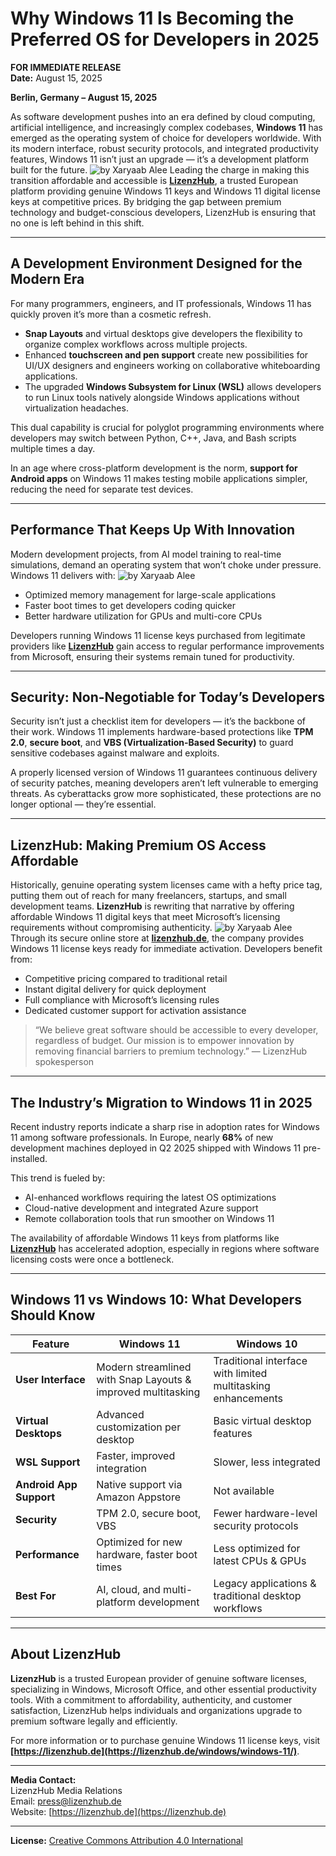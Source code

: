 # Why Windows 11 Is Becoming the Preferred OS for Developers in 2025

**FOR IMMEDIATE RELEASE**  
**Date:** August 15, 2025  

**Berlin, Germany – August 15, 2025**  

As software development pushes into an era defined by cloud computing, artificial intelligence, and increasingly complex codebases, **Windows 11** has emerged as the operating system of choice for developers worldwide. With its modern interface, robust security protocols, and integrated productivity features, Windows 11 isn’t just an upgrade — it’s a development platform built for the future.
![by Xaryaab Alee](https://github.com/XaryaabAlee/press-release-images/blob/main/0.png)
Leading the charge in making this transition affordable and accessible is **[LizenzHub](https://lizenzhub.de/windows/windows-11/)**, a trusted European platform providing genuine Windows 11 keys and Windows 11 digital license keys at competitive prices. By bridging the gap between premium technology and budget-conscious developers, LizenzHub is ensuring that no one is left behind in this shift.

---

## A Development Environment Designed for the Modern Era

For many programmers, engineers, and IT professionals, Windows 11 has quickly proven it’s more than a cosmetic refresh.  

- **Snap Layouts** and virtual desktops give developers the flexibility to organize complex workflows across multiple projects.  
- Enhanced **touchscreen and pen support** create new possibilities for UI/UX designers and engineers working on collaborative whiteboarding applications.  
- The upgraded **Windows Subsystem for Linux (WSL)** allows developers to run Linux tools natively alongside Windows applications without virtualization headaches.  

This dual capability is crucial for polyglot programming environments where developers may switch between Python, C++, Java, and Bash scripts multiple times a day.  

In an age where cross-platform development is the norm, **support for Android apps** on Windows 11 makes testing mobile applications simpler, reducing the need for separate test devices.

---

## Performance That Keeps Up With Innovation

Modern development projects, from AI model training to real-time simulations, demand an operating system that won’t choke under pressure. Windows 11 delivers with:
![by Xaryaab Alee](https://github.com/XaryaabAlee/press-release-image/blob/main/00.png)
- Optimized memory management for large-scale applications  
- Faster boot times to get developers coding quicker  
- Better hardware utilization for GPUs and multi-core CPUs  

Developers running Windows 11 license keys purchased from legitimate providers like **[LizenzHub](https://lizenzhub.de/windows/windows-11/)** gain access to regular performance improvements from Microsoft, ensuring their systems remain tuned for productivity.

---

## Security: Non-Negotiable for Today’s Developers

Security isn’t just a checklist item for developers — it’s the backbone of their work. Windows 11 implements hardware-based protections like **TPM 2.0**, **secure boot**, and **VBS (Virtualization-Based Security)** to guard sensitive codebases against malware and exploits.

A properly licensed version of Windows 11 guarantees continuous delivery of security patches, meaning developers aren’t left vulnerable to emerging threats. As cyberattacks grow more sophisticated, these protections are no longer optional — they’re essential.

---

## LizenzHub: Making Premium OS Access Affordable

Historically, genuine operating system licenses came with a hefty price tag, putting them out of reach for many freelancers, startups, and small development teams. **LizenzHub** is rewriting that narrative by offering affordable Windows 11 digital keys that meet Microsoft’s licensing requirements without compromising authenticity.
![by Xaryaab Alee](https://github.com/XaryaabAlee/press-release-images/blob/main/000.png)
Through its secure online store at **[lizenzhub.de](https://lizenzhub.de/windows/windows-11/)**, the company provides Windows 11 license keys ready for immediate activation. Developers benefit from:

- Competitive pricing compared to traditional retail  
- Instant digital delivery for quick deployment  
- Full compliance with Microsoft’s licensing rules  
- Dedicated customer support for activation assistance  

> “We believe great software should be accessible to every developer, regardless of budget. Our mission is to empower innovation by removing financial barriers to premium technology.” — LizenzHub spokesperson  

---

## The Industry’s Migration to Windows 11 in 2025

Recent industry reports indicate a sharp rise in adoption rates for Windows 11 among software professionals. In Europe, nearly **68%** of new development machines deployed in Q2 2025 shipped with Windows 11 pre-installed.  

This trend is fueled by:

- AI-enhanced workflows requiring the latest OS optimizations  
- Cloud-native development and integrated Azure support  
- Remote collaboration tools that run smoother on Windows 11  

The availability of affordable Windows 11 keys from platforms like **[LizenzHub](https://lizenzhub.de/windows/windows-11/)** has accelerated adoption, especially in regions where software licensing costs were once a bottleneck.

---

## Windows 11 vs Windows 10: What Developers Should Know

| Feature | Windows 11 | Windows 10 |
|---------------------|------------|------------|
| **User Interface** | Modern streamlined with Snap Layouts & improved multitasking | Traditional interface with limited multitasking enhancements |
| **Virtual Desktops**| Advanced customization per desktop | Basic virtual desktop features |
| **WSL Support** | Faster, improved integration | Slower, less integrated |
| **Android App Support** | Native support via Amazon Appstore | Not available |
| **Security** | TPM 2.0, secure boot, VBS | Fewer hardware-level security protocols |
| **Performance** | Optimized for new hardware, faster boot times | Less optimized for latest CPUs & GPUs |
| **Best For** | AI, cloud, and multi-platform development | Legacy applications & traditional desktop workflows |

---

## About LizenzHub

**LizenzHub** is a trusted European provider of genuine software licenses, specializing in Windows, Microsoft Office, and other essential productivity tools. With a commitment to affordability, authenticity, and customer satisfaction, LizenzHub helps individuals and organizations upgrade to premium software legally and efficiently.

For more information or to purchase genuine Windows 11 license keys, visit **[https://lizenzhub.de](https://lizenzhub.de/windows/windows-11/)**.

---

**Media Contact:**  
LizenzHub Media Relations  
Email: press@lizenzhub.de  
Website: [https://lizenzhub.de](https://lizenzhub.de)


---
**License:** [Creative Commons Attribution 4.0 International](https://creativecommons.org/licenses/by/4.0/)
